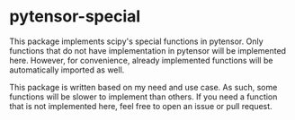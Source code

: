 # pytensor-special
This package implements scipy's special functions in pytensor. Only functions that do not have implementation in pytensor will be implemented here. However, for convenience, already implemented functions will be automatically imported as well.

This package is written based on my need and use case. As such, some functions will be slower to implement than others. If you need a function that is not implemented here, feel free to open an issue or pull request.
